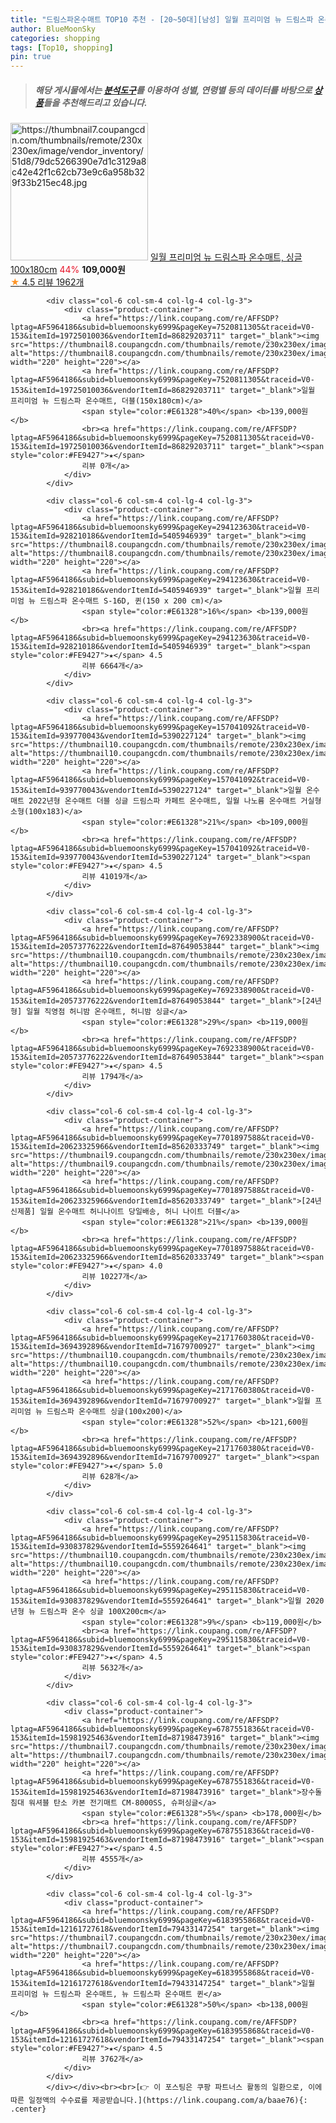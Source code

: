 ```yaml
---
title: "드림스파온수매트 TOP10 추천 - [20~50대][남성] 일월 프리미엄 뉴 드림스파 온수매트, 싱글100x180cm"
author: BlueMoonSky
categories: shopping
tags: [Top10, shopping]
pin: true
---
```


> ##### 해당 게시물에서는 [**분석도구**](https://itemscout.io/)를 이용하여 **성별**, **연령별** 등의 데이터를 바탕으로 [**상품**](https://link.coupang.com/a/baae76)들을 추천해드리고 있습니다.
<div class="container"><div class="row">
            <div class="col-6 col-sm-4 col-lg-4 col-lg-3">
                <div class="product-container">
                    <a href="https://link.coupang.com/re/AFFSDP?lptag=AF5964186&subid=bluemoonsky6999&pageKey=7520811305&traceid=V0-153&itemId=19725010040&vendorItemId=86940844356" target="_blank"><img src="https://thumbnail7.coupangcdn.com/thumbnails/remote/230x230ex/image/vendor_inventory/51d8/79dc5266390e7d1c3129a8c42e42f1c62cb73e9c6a958b329f33b215ec48.jpg" alt="https://thumbnail7.coupangcdn.com/thumbnails/remote/230x230ex/image/vendor_inventory/51d8/79dc5266390e7d1c3129a8c42e42f1c62cb73e9c6a958b329f33b215ec48.jpg" width="220" height="220"></a>
                    <a href="https://link.coupang.com/re/AFFSDP?lptag=AF5964186&subid=bluemoonsky6999&pageKey=7520811305&traceid=V0-153&itemId=19725010040&vendorItemId=86940844356" target="_blank">일월 프리미엄 뉴 드림스파 온수매트, 싱글100x180cm</a>
                    <span style="color:#E61328">44%</span> <b>109,000원</b>
                    <br><a href="https://link.coupang.com/re/AFFSDP?lptag=AF5964186&subid=bluemoonsky6999&pageKey=7520811305&traceid=V0-153&itemId=19725010040&vendorItemId=86940844356" target="_blank"><span style="color:#FE9427">★</span> 4.5
                    리뷰 1962개</a>
                </div>
            </div>
            
            <div class="col-6 col-sm-4 col-lg-4 col-lg-3">
                <div class="product-container">
                    <a href="https://link.coupang.com/re/AFFSDP?lptag=AF5964186&subid=bluemoonsky6999&pageKey=7520811305&traceid=V0-153&itemId=19725010036&vendorItemId=86829203711" target="_blank"><img src="https://thumbnail8.coupangcdn.com/thumbnails/remote/230x230ex/image/vendor_inventory/1eea/7518017564de06dbfc5b125d30227d924ccc6a0395e1dfc195fb43921bba.jpg" alt="https://thumbnail8.coupangcdn.com/thumbnails/remote/230x230ex/image/vendor_inventory/1eea/7518017564de06dbfc5b125d30227d924ccc6a0395e1dfc195fb43921bba.jpg" width="220" height="220"></a>
                    <a href="https://link.coupang.com/re/AFFSDP?lptag=AF5964186&subid=bluemoonsky6999&pageKey=7520811305&traceid=V0-153&itemId=19725010036&vendorItemId=86829203711" target="_blank">일월 프리미엄 뉴 드림스파 온수매트, 더블(150x180cm)</a>
                    <span style="color:#E61328">40%</span> <b>139,000원</b>
                    <br><a href="https://link.coupang.com/re/AFFSDP?lptag=AF5964186&subid=bluemoonsky6999&pageKey=7520811305&traceid=V0-153&itemId=19725010036&vendorItemId=86829203711" target="_blank"><span style="color:#FE9427">★</span> 
                    리뷰 0개</a>
                </div>
            </div>
            
            <div class="col-6 col-sm-4 col-lg-4 col-lg-3">
                <div class="product-container">
                    <a href="https://link.coupang.com/re/AFFSDP?lptag=AF5964186&subid=bluemoonsky6999&pageKey=294123630&traceid=V0-153&itemId=928210186&vendorItemId=5405946939" target="_blank"><img src="https://thumbnail8.coupangcdn.com/thumbnails/remote/230x230ex/image/vendor_inventory/84a7/9b8307be313d7ac51e6bd2af55ee5c17a1344a95ed5b4b46cb9f415ed964.jpg" alt="https://thumbnail8.coupangcdn.com/thumbnails/remote/230x230ex/image/vendor_inventory/84a7/9b8307be313d7ac51e6bd2af55ee5c17a1344a95ed5b4b46cb9f415ed964.jpg" width="220" height="220"></a>
                    <a href="https://link.coupang.com/re/AFFSDP?lptag=AF5964186&subid=bluemoonsky6999&pageKey=294123630&traceid=V0-153&itemId=928210186&vendorItemId=5405946939" target="_blank">일월 프리미엄 뉴 드림스파 온수매트 S-16D, 퀸(150 x 200 cm)</a>
                    <span style="color:#E61328">16%</span> <b>139,000원</b>
                    <br><a href="https://link.coupang.com/re/AFFSDP?lptag=AF5964186&subid=bluemoonsky6999&pageKey=294123630&traceid=V0-153&itemId=928210186&vendorItemId=5405946939" target="_blank"><span style="color:#FE9427">★</span> 4.5
                    리뷰 6664개</a>
                </div>
            </div>
            
            <div class="col-6 col-sm-4 col-lg-4 col-lg-3">
                <div class="product-container">
                    <a href="https://link.coupang.com/re/AFFSDP?lptag=AF5964186&subid=bluemoonsky6999&pageKey=157041092&traceid=V0-153&itemId=939770043&vendorItemId=5390227124" target="_blank"><img src="https://thumbnail10.coupangcdn.com/thumbnails/remote/230x230ex/image/vendor_inventory/c314/f62748492691b7cc30c1f283b6971e8ae28787c31868e6a0d3ed81539b8f.jpg" alt="https://thumbnail10.coupangcdn.com/thumbnails/remote/230x230ex/image/vendor_inventory/c314/f62748492691b7cc30c1f283b6971e8ae28787c31868e6a0d3ed81539b8f.jpg" width="220" height="220"></a>
                    <a href="https://link.coupang.com/re/AFFSDP?lptag=AF5964186&subid=bluemoonsky6999&pageKey=157041092&traceid=V0-153&itemId=939770043&vendorItemId=5390227124" target="_blank">일월 온수매트 2022년형 온수매트 더블 싱글 드림스파 카페트 온수매트, 일월 나노륨 온수매트 거실형 소형(100x183)</a>
                    <span style="color:#E61328">21%</span> <b>109,000원</b>
                    <br><a href="https://link.coupang.com/re/AFFSDP?lptag=AF5964186&subid=bluemoonsky6999&pageKey=157041092&traceid=V0-153&itemId=939770043&vendorItemId=5390227124" target="_blank"><span style="color:#FE9427">★</span> 4.5
                    리뷰 41019개</a>
                </div>
            </div>
            
            <div class="col-6 col-sm-4 col-lg-4 col-lg-3">
                <div class="product-container">
                    <a href="https://link.coupang.com/re/AFFSDP?lptag=AF5964186&subid=bluemoonsky6999&pageKey=7692338900&traceid=V0-153&itemId=20573776222&vendorItemId=87649053844" target="_blank"><img src="https://thumbnail10.coupangcdn.com/thumbnails/remote/230x230ex/image/vendor_inventory/041a/8a66b363bb5cbe832298eab434ce1eab0a9259a9f96493337fa7b8e356d7.jpg" alt="https://thumbnail10.coupangcdn.com/thumbnails/remote/230x230ex/image/vendor_inventory/041a/8a66b363bb5cbe832298eab434ce1eab0a9259a9f96493337fa7b8e356d7.jpg" width="220" height="220"></a>
                    <a href="https://link.coupang.com/re/AFFSDP?lptag=AF5964186&subid=bluemoonsky6999&pageKey=7692338900&traceid=V0-153&itemId=20573776222&vendorItemId=87649053844" target="_blank">[24년형] 일월 직영점 허니밤 온수매트, 허니밤 싱글</a>
                    <span style="color:#E61328">29%</span> <b>119,000원</b>
                    <br><a href="https://link.coupang.com/re/AFFSDP?lptag=AF5964186&subid=bluemoonsky6999&pageKey=7692338900&traceid=V0-153&itemId=20573776222&vendorItemId=87649053844" target="_blank"><span style="color:#FE9427">★</span> 4.5
                    리뷰 1794개</a>
                </div>
            </div>
            
            <div class="col-6 col-sm-4 col-lg-4 col-lg-3">
                <div class="product-container">
                    <a href="https://link.coupang.com/re/AFFSDP?lptag=AF5964186&subid=bluemoonsky6999&pageKey=7701897588&traceid=V0-153&itemId=20623325966&vendorItemId=85620333749" target="_blank"><img src="https://thumbnail9.coupangcdn.com/thumbnails/remote/230x230ex/image/vendor_inventory/3cb3/3172c4bed9b22d9179fa38d3a9baa4bb14594bf29c7ff07f770465a0f538.jpg" alt="https://thumbnail9.coupangcdn.com/thumbnails/remote/230x230ex/image/vendor_inventory/3cb3/3172c4bed9b22d9179fa38d3a9baa4bb14594bf29c7ff07f770465a0f538.jpg" width="220" height="220"></a>
                    <a href="https://link.coupang.com/re/AFFSDP?lptag=AF5964186&subid=bluemoonsky6999&pageKey=7701897588&traceid=V0-153&itemId=20623325966&vendorItemId=85620333749" target="_blank">[24년신제품] 일월 온수매트 허니나이트 당일배송, 허니 나이트 더블</a>
                    <span style="color:#E61328">21%</span> <b>139,000원</b>
                    <br><a href="https://link.coupang.com/re/AFFSDP?lptag=AF5964186&subid=bluemoonsky6999&pageKey=7701897588&traceid=V0-153&itemId=20623325966&vendorItemId=85620333749" target="_blank"><span style="color:#FE9427">★</span> 4.0
                    리뷰 10227개</a>
                </div>
            </div>
            
            <div class="col-6 col-sm-4 col-lg-4 col-lg-3">
                <div class="product-container">
                    <a href="https://link.coupang.com/re/AFFSDP?lptag=AF5964186&subid=bluemoonsky6999&pageKey=2171760380&traceid=V0-153&itemId=3694392896&vendorItemId=71679700927" target="_blank"><img src="https://thumbnail10.coupangcdn.com/thumbnails/remote/230x230ex/image/vendor_inventory/0c5b/f3cba374953ee7e7ee58740f31d922ec80573752eb6e6160c32e387ca046.jpg" alt="https://thumbnail10.coupangcdn.com/thumbnails/remote/230x230ex/image/vendor_inventory/0c5b/f3cba374953ee7e7ee58740f31d922ec80573752eb6e6160c32e387ca046.jpg" width="220" height="220"></a>
                    <a href="https://link.coupang.com/re/AFFSDP?lptag=AF5964186&subid=bluemoonsky6999&pageKey=2171760380&traceid=V0-153&itemId=3694392896&vendorItemId=71679700927" target="_blank">일월 프리미엄 뉴 드림스파 온수매트 싱글(100x200)</a>
                    <span style="color:#E61328">52%</span> <b>121,600원</b>
                    <br><a href="https://link.coupang.com/re/AFFSDP?lptag=AF5964186&subid=bluemoonsky6999&pageKey=2171760380&traceid=V0-153&itemId=3694392896&vendorItemId=71679700927" target="_blank"><span style="color:#FE9427">★</span> 5.0
                    리뷰 628개</a>
                </div>
            </div>
            
            <div class="col-6 col-sm-4 col-lg-4 col-lg-3">
                <div class="product-container">
                    <a href="https://link.coupang.com/re/AFFSDP?lptag=AF5964186&subid=bluemoonsky6999&pageKey=295115830&traceid=V0-153&itemId=930837829&vendorItemId=5559264641" target="_blank"><img src="https://thumbnail10.coupangcdn.com/thumbnails/remote/230x230ex/image/vendor_inventory/111e/a76d7595bded2dd0423e6b98bfa4e6e061316927d6a11e0c96e4a761baa8.jpg" alt="https://thumbnail10.coupangcdn.com/thumbnails/remote/230x230ex/image/vendor_inventory/111e/a76d7595bded2dd0423e6b98bfa4e6e061316927d6a11e0c96e4a761baa8.jpg" width="220" height="220"></a>
                    <a href="https://link.coupang.com/re/AFFSDP?lptag=AF5964186&subid=bluemoonsky6999&pageKey=295115830&traceid=V0-153&itemId=930837829&vendorItemId=5559264641" target="_blank">일월 2020년형 뉴 드림스파 온수 싱글 100X200cm</a>
                    <span style="color:#E61328">9%</span> <b>119,000원</b>
                    <br><a href="https://link.coupang.com/re/AFFSDP?lptag=AF5964186&subid=bluemoonsky6999&pageKey=295115830&traceid=V0-153&itemId=930837829&vendorItemId=5559264641" target="_blank"><span style="color:#FE9427">★</span> 4.5
                    리뷰 5632개</a>
                </div>
            </div>
            
            <div class="col-6 col-sm-4 col-lg-4 col-lg-3">
                <div class="product-container">
                    <a href="https://link.coupang.com/re/AFFSDP?lptag=AF5964186&subid=bluemoonsky6999&pageKey=6787551836&traceid=V0-153&itemId=15981925463&vendorItemId=87198473916" target="_blank"><img src="https://thumbnail7.coupangcdn.com/thumbnails/remote/230x230ex/image/vendor_inventory/f515/8f078b2c4eea331a67ff1942fe8cc1e1bb3ca27c5daa8cec7c038181c1c8.jpg" alt="https://thumbnail7.coupangcdn.com/thumbnails/remote/230x230ex/image/vendor_inventory/f515/8f078b2c4eea331a67ff1942fe8cc1e1bb3ca27c5daa8cec7c038181c1c8.jpg" width="220" height="220"></a>
                    <a href="https://link.coupang.com/re/AFFSDP?lptag=AF5964186&subid=bluemoonsky6999&pageKey=6787551836&traceid=V0-153&itemId=15981925463&vendorItemId=87198473916" target="_blank">장수돌침대 워셔블 탄소 카본 전기매트 CM-8000SS, 슈퍼싱글</a>
                    <span style="color:#E61328">5%</span> <b>178,000원</b>
                    <br><a href="https://link.coupang.com/re/AFFSDP?lptag=AF5964186&subid=bluemoonsky6999&pageKey=6787551836&traceid=V0-153&itemId=15981925463&vendorItemId=87198473916" target="_blank"><span style="color:#FE9427">★</span> 4.5
                    리뷰 4555개</a>
                </div>
            </div>
            
            <div class="col-6 col-sm-4 col-lg-4 col-lg-3">
                <div class="product-container">
                    <a href="https://link.coupang.com/re/AFFSDP?lptag=AF5964186&subid=bluemoonsky6999&pageKey=6183955868&traceid=V0-153&itemId=12161727618&vendorItemId=79433147254" target="_blank"><img src="https://thumbnail7.coupangcdn.com/thumbnails/remote/230x230ex/image/vendor_inventory/a332/64ddbb50887d67f239f83d2a1bfccfc0e445d0b637e62dbfc4590bd14cd9.JPG" alt="https://thumbnail7.coupangcdn.com/thumbnails/remote/230x230ex/image/vendor_inventory/a332/64ddbb50887d67f239f83d2a1bfccfc0e445d0b637e62dbfc4590bd14cd9.JPG" width="220" height="220"></a>
                    <a href="https://link.coupang.com/re/AFFSDP?lptag=AF5964186&subid=bluemoonsky6999&pageKey=6183955868&traceid=V0-153&itemId=12161727618&vendorItemId=79433147254" target="_blank">일월 프리미엄 뉴 드림스파 온수매트, 뉴 드림스파 온수매트 퀸</a>
                    <span style="color:#E61328">50%</span> <b>138,000원</b>
                    <br><a href="https://link.coupang.com/re/AFFSDP?lptag=AF5964186&subid=bluemoonsky6999&pageKey=6183955868&traceid=V0-153&itemId=12161727618&vendorItemId=79433147254" target="_blank"><span style="color:#FE9427">★</span> 4.5
                    리뷰 3762개</a>
                </div>
            </div>
            </div></div><br><br>[👉 이 포스팅은 쿠팡 파트너스 활동의 일환으로, 이에 따른 일정액의 수수료를 제공받습니다.](https://link.coupang.com/a/baae76){: .center}